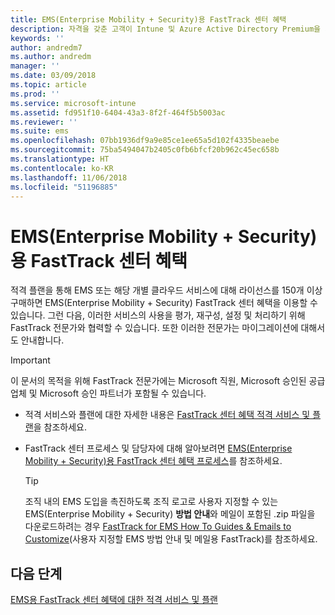 ```yaml
---
title: EMS(Enterprise Mobility + Security)용 FastTrack 센터 혜택
description: 자격을 갖춘 고객이 Intune 및 Azure Active Directory Premium을 계획하고 배포하는 데 도움을 주는 프로그램
keywords: ''
author: andredm7
ms.author: andredm
manager: ''
ms.date: 03/09/2018
ms.topic: article
ms.prod: ''
ms.service: microsoft-intune
ms.assetid: fd951f10-6404-43a3-8f2f-464f5b5003ac
ms.reviewer: ''
ms.suite: ems
ms.openlocfilehash: 07bb1936df9a9e85ce1ee65a5d102f4335beaebe
ms.sourcegitcommit: 75ba5494047b2405c0fb6bfcf20b962c45ec658b
ms.translationtype: HT
ms.contentlocale: ko-KR
ms.lasthandoff: 11/06/2018
ms.locfileid: "51196885"
---
```

# <a name="fasttrack-center-benefit-for-enterprise-mobility--security-ems"></a>EMS(Enterprise Mobility + Security)용 FastTrack 센터 혜택

적격 플랜을 통해 EMS 또는 해당 개별 클라우드 서비스에 대해 라이선스를 150개 이상 구매하면 EMS(Enterprise Mobility + Security) FastTrack 센터 혜택을 이용할 수 있습니다. 그런 다음, 이러한 서비스의 사용을 평가, 재구성, 설정 및 처리하기 위해 FastTrack 전문가와 협력할 수 있습니다. 또한 이러한 전문가는 마이그레이션에 대해서도 안내합니다.

> [!IMPORTANT]
> 이 문서의 목적을 위해 FastTrack 전문가에는 Microsoft 직원, Microsoft 승인된 공급 업체 및 Microsoft 승인 파트너가 포함될 수 있습니다.

- 적격 서비스와 플랜에 대한 자세한 내용은 [FastTrack 센터 혜택 적격 서비스 및 플랜](fasttrack-center-benefit-for-enterprise-mobility-suite-ems.md)을 참조하세요.

- FastTrack 센터 프로세스 및 담당자에 대해 알아보려면 [EMS(Enterprise Mobility + Security)용 FastTrack 센터 혜택 프로세스](fasttrack-center-benefit-process-for-enterprise-mobility-suite-ems.md)를 참조하세요.

    > [!TIP]
    > 조직 내의 EMS 도입을 촉진하도록 조직 로고로 사용자 지정할 수 있는 EMS(Enterprise Mobility + Security) **방법 안내**와 메일이 포함된 .zip 파일을 다운로드하려는 경우 [FastTrack for EMS How To Guides & Emails to Customize](https://gallery.technet.microsoft.com/FastTrack-for-EMS-How-To-f170da4c)(사용자 지정할 EMS 방법 안내 및 메일용 FastTrack)를 참조하세요.

## <a name="next-steps"></a>다음 단계

[EMS용 FastTrack 센터 혜택에 대한 적격 서비스 및 플랜](fasttrack-center-benefit-for-enterprise-mobility-suite-ems.md)


